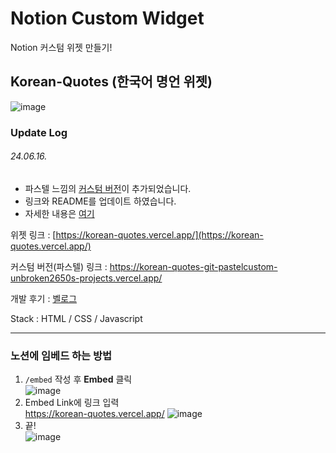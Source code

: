 # Notion Custom Widget
Notion 커스텀 위젯 만들기!

## Korean-Quotes (한국어 명언 위젯)  
![image](https://user-images.githubusercontent.com/58286965/167652461-5b87c838-a75b-42b9-9268-92b726b095f0.png)  

### Update Log
###### 24.06.16.
- 파스텔 느낌의 [커스텀 버전](https://github.com/unbroken2650/Notion-Custom-Widget/tree/pastel_custom)이 추가되었습니다.
- 링크와 README를 업데이트 하였습니다.
- 자세한 내용은 [여기](https://github.com/unbroken2650/Notion-Custom-Widget/blob/pastel_custom/README.md)

위젯 링크 : [https://korean-quotes.vercel.app/](https://korean-quotes.vercel.app/)

커스텀 버전(파스텔) 링크 : https://korean-quotes-git-pastelcustom-unbroken2650s-projects.vercel.app/

개발 후기 : [벨로그](https://velog.io/@unbroken2650/ncw-korean-quotes)

Stack : HTML / CSS / Javascript  

---

### 노션에 임베드 하는 방법 
1. <code>/embed</code> 작성 후 **Embed** 클릭  
![image](https://user-images.githubusercontent.com/58286965/167651640-484b72f3-acd3-4cbe-954e-655213cf22cc.png)
2. Embed Link에 링크 입력  
https://korean-quotes.vercel.app/
![image](https://github.com/user-attachments/assets/37e0ec6d-1537-4893-97c7-c323c2ad95bf)
4. 끝!  
![image](https://user-images.githubusercontent.com/58286965/167654585-10f7f8c0-7350-4fad-9329-d4a7349efbd7.png)
